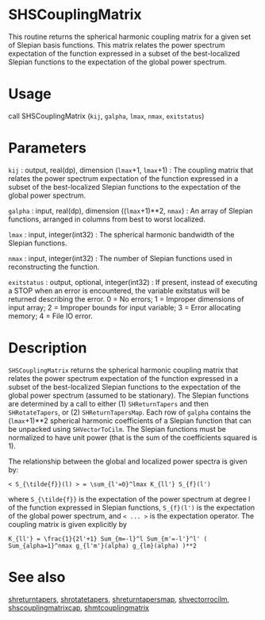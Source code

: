 # SHSCouplingMatrix

This routine returns the spherical harmonic coupling matrix for a given set of Slepian basis functions. This matrix relates the power spectrum expectation of the function expressed in a subset of the best-localized Slepian functions to the expectation of the global power spectrum.

# Usage

call SHSCouplingMatrix (`kij`, `galpha`, `lmax`, `nmax`, `exitstatus`)

# Parameters

`kij` : output, real(dp), dimension (`lmax`+1, `lmax`+1)
:   The coupling matrix that relates the power spectrum expectation of the function expressed in a subset of the best-localized Slepian functions to the expectation of the global power spectrum.

`galpha` : input, real(dp), dimension ((`lmax`+1)**2, `nmax`)
:   An array of Slepian functions, arranged in columns from best to worst localized.

`lmax` : input, integer(int32)
:   The spherical harmonic bandwidth of the Slepian functions.

`nmax` : input, integer(int32)
:   The number of Slepian functions used in reconstructing the function.

`exitstatus` : output, optional, integer(int32)
:   If present, instead of executing a STOP when an error is encountered, the variable exitstatus will be returned describing the error. 0 = No errors; 1 = Improper dimensions of input array; 2 = Improper bounds for input variable; 3 = Error allocating memory; 4 = File IO error.

# Description

`SHSCouplingMatrix` returns the spherical harmonic coupling matrix that relates the power spectrum expectation of the function expressed in a subset of the best-localized Slepian functions to the expectation of the global power spectrum (assumed to be stationary). The Slepian functions are determined by a call to either (1) `SHReturnTapers` and then `SHRotateTapers`, or (2) `SHReturnTapersMap`. Each row of `galpha` contains the (`lmax`+1)**2 spherical harmonic coefficients of a Slepian function that can be unpacked using `SHVectorToCilm`. The Slepian functions must be normalized to have unit power (that is the sum of the coefficients squared is 1).

The relationship between the global and localized power spectra is given by:

`< S_{\tilde{f}}(l) > = \sum_{l'=0}^lmax K_{ll'} S_{f}(l')`

where `S_{\tilde{f}}` is the expectation of the power spectrum at degree l of the function expressed in Slepian functions, `S_{f}(l')` is the expectation of the global power spectrum, and `< ... >` is the expectation operator. The coupling matrix is given explicitly by

`K_{ll'} = \frac{1}{2l'+1} Sum_{m=-l}^l Sum_{m'=-l'}^l' ( Sum_{alpha=1}^nmax g_{l'm'}(alpha) g_{lm}(alpha) )**2`

# See also

[shreturntapers](shreturntapers.html), [shrotatetapers](shrotatetapers.html), [shreturntapersmap](shreturntapersmap.html), [shvectorrocilm](shvectortocilm.html), [shscouplingmatrixcap](shmtcouplingmatrixcap.html), [shmtcouplingmatrix](shmtcouplingmatrix.html)
